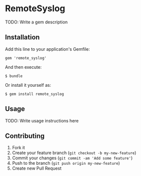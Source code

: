 # RemoteSyslog

TODO: Write a gem description

## Installation

Add this line to your application's Gemfile:

    gem 'remote_syslog'

And then execute:

    $ bundle

Or install it yourself as:

    $ gem install remote_syslog

## Usage

TODO: Write usage instructions here

## Contributing

1. Fork it
2. Create your feature branch (`git checkout -b my-new-feature`)
3. Commit your changes (`git commit -am 'Add some feature'`)
4. Push to the branch (`git push origin my-new-feature`)
5. Create new Pull Request
